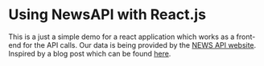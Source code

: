 # Using NewsAPI with React.js

This is a just a simple demo for a react application which works as a front-end for the API calls. Our data is being provided by the [NEWS API website](https://newsapi.org/docs/endpoints/sources).
Inspired by a blog post which can be found [here](https://www.iamtimsmith.com/blog/using-wordpress-with-react/).
